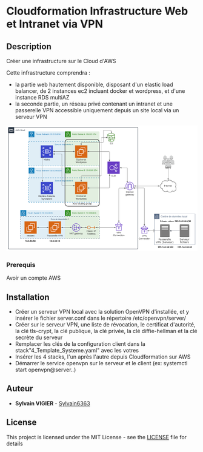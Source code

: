 # Cloudformation Infrastructure Web et Intranet via VPN

## Description

Créer une infrastructure sur le Cloud d'AWS

Cette infrastructure comprendra :
- la partie web hautement disponible, disposant d'un elastic load balancer, de 2 instances ec2 incluant docker et wordpress, et d'une instance RDS multiAZ
- la seconde partie, un réseau privé contenant un intranet et une passerelle VPN accessible uniquement depuis un site local via un serveur VPN

![image](https://github.com/Sylvain6363/Cloudformation/blob/main/Infrastructurecloud.png)

### Prerequis

Avoir un compte AWS

## Installation

- Créer un serveur VPN local avec la solution OpenVPN d'installée, et y insérer le fichier server.conf dans le répertoire /etc/openvpn/server/
- Créer sur le serveur VPN, une liste de révocation, le certificat d'autorité, la clé tls-crypt, la clé publique, la clé privée, la clé diffie-hellman et la clé secrète du serveur
- Remplacer les clés de la configuration client dans la stack"4_Template_Systeme.yaml" avec les votres
- Insérer les 4 stacks, l'un après l'autre depuis Cloudformation sur AWS
- Démarrer le service openvpn sur le serveur et le client (ex: systemctl start openvpn@server..)

## Auteur

* **Sylvain VIGIER** - [Sylvain6363](https://github.com/Sylvain6363)

## License

This project is licensed under the MIT License - see the [LICENSE](https://github.com/Sylvain6363/Cloudformation/LICENSE) file for details

